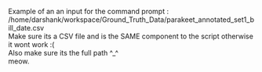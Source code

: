 Example of an an input for the command prompt :  
/home/darshank/workspace/Ground_Truth_Data/parakeet_annotated_set1_bill_date.csv   
Make sure its a CSV file and is the SAME component to the script otherwise it wont work :(     
Also make sure its the full path ^_^             
meow.
